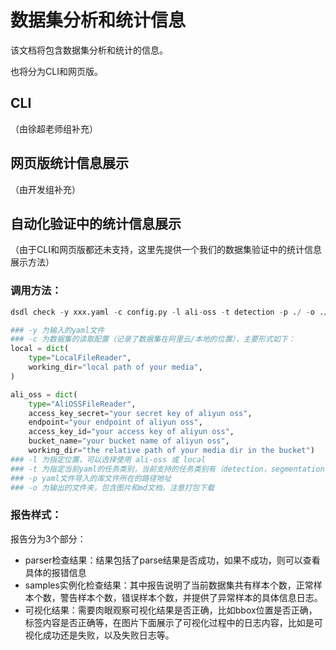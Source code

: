 # 数据集分析和统计信息

该文档将包含数据集分析和统计的信息。

也将分为CLI和网页版。


## CLI

（由徐超老师组补充）


## 网页版统计信息展示

（由开发组补充）



## 自动化验证中的统计信息展示

（由于CLI和网页版都还未支持，这里先提供一个我们的数据集验证中的统计信息展示方法）


### 调用方法：

```Python
dsdl check -y xxx.yaml -c config.py -l ali-oss -t detection -p ./ -o ./

### -y 为输入的yaml文件
### -c 为数据集的读取配置（记录了数据集在阿里云/本地的位置），主要形式如下：
local = dict(
    type="LocalFileReader",
    working_dir="local path of your media",
)

ali_oss = dict(
    type="AliOSSFileReader",
    access_key_secret="your secret key of aliyun oss",
    endpoint="your endpoint of aliyun oss",
    access_key_id="your access key of aliyun oss",
    bucket_name="your bucket name of aliyun oss",
    working_dir="the relative path of your media dir in the bucket")
### -l 为指定位置，可以选择使用 ali-oss 或 local
### -t 为指定当前yaml的任务类别，当前支持的任务类别有（detection，segmentation，classification）
### -p yaml文件导入的库文件所在的路径地址
### -o 为输出的文件夹，包含图片和md文档，注意打包下载
```



### 报告样式：

报告分为3个部分：

- parser检查结果：结果包括了parse结果是否成功，如果不成功，则可以查看具体的报错信息
- samples实例化检查结果：其中报告说明了当前数据集共有样本个数，正常样本个数，警告样本个数，错误样本个数，并提供了异常样本的具体信息日志。
- 可视化结果：需要肉眼观察可视化结果是否正确，比如bbox位置是否正确，标签内容是否正确等，在图片下面展示了可视化过程中的日志内容，比如是可视化成功还是失败，以及失败日志等。

